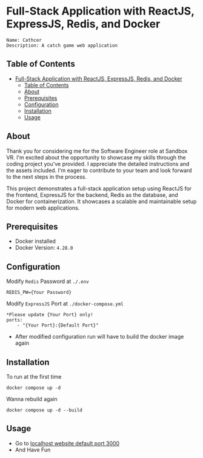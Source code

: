 # Full-Stack Application with ReactJS, ExpressJS, Redis, and Docker
```
Name: Cathcer
Description: A catch game web application
```
## Table of Contents

- [Full-Stack Application with ReactJS, ExpressJS, Redis, and Docker](#full-stack-application-with-reactjs-expressjs-redis-and-docker)
  - [Table of Contents](#table-of-contents)
  - [About](#about)
  - [Prerequisites](#prerequisites)
  - [Configuration](#configuration)
  - [Installation](#installation)
  - [Usage](#usage)

## About
Thank you for considering me for the Software Engineer role at Sandbox VR. I'm excited about the opportunity to showcase my skills through the coding project you've provided. I appreciate the detailed instructions and the assets included. I'm eager to contribute to your team and look forward to the next steps in the process. 

This project demonstrates a full-stack application setup using ReactJS for the frontend, ExpressJS for the backend, Redis as the database, and Docker for containerization. It showcases a scalable and maintainable setup for modern web applications.

## Prerequisites
- Docker installed
- Docker Version: `4.28.0`

## Configuration
Modify `Redis` Password at `./.env`
```
REDIS_PW={Your Password}
```

Modify `ExpressJS` Port at `./docker-compose.yml`
```
*Please update {Your Port} only!
ports:
    - "{Your Port}:{Default Port}"
```

* After modified configuration run will have to build the docker image again

## Installation
To run at the first time
```
docker compose up -d
```
Wanna rebuild again
```
docker compose up -d --build
```

## Usage
- Go to [localhost website default port 3000](http://localhost:3000)
- And Have Fun